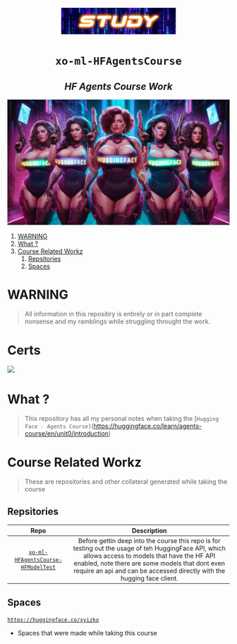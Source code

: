 <p align="center"><a href="https://x.com/xyizko" target="_blank" rel="noopener noreferrer"><img src="https://raw.githubusercontent.com/xyizko/xo-tagz/refs/heads/main/gfx/s.png"></a></p>

<h1 align="center"><code> xo-ml-HFAgentsCourse </code></h1>
<h2 align="center"><i>HF Agents Course Work</i></h2>

![](./gfx/hfc.jpg)

1. [WARNING](#warning)
2. [What ?](#what-)
3. [Course Related Workz](#course-related-workz)
   1. [Repsitories](#repsitories)
   2. [Spaces](#spaces)

# WARNING

> All information in this repositiry is entirely or in part complete nonsense and my ramblings while struggling throught the work.

# Certs 

![](https://cdn-uploads.huggingface.co/production/uploads/noauth/Vq425qZJ8De8-odJeRAZY.webp)

# What ? 

> This repository has all my personal notes when taking the [`Hugging Face - Agents Course]`(https://huggingface.co/learn/agents-course/en/unit0/introduction)

# Course Related Workz

> These are repositories and other collateral generated while taking the course

## Repsitories 

Repo | Description
:--: | :--:
[`xo-ml-HFAgentsCourse-HFModelTest`](https://github.com/xyizko/xo-ml-HFAgentsCourse-HFModelTest) | Before gettin deep into the course this repo is for testing out the usage of teh HuggingFace API, which allows access to models that have the HF API enabled, note there are some models that dont even require an api and can be accessed directly with the hugging face client.

## Spaces 

[`https://huggingface.co/xyizko`](https://huggingface.co/xyizko)

- Spaces that were made while taking this course


